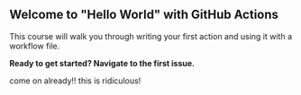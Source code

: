 ## Welcome to "Hello World" with GitHub Actions

This course will walk you through writing your first action and using it with a workflow file. 

**Ready to get started? Navigate to the first issue.**

come on  already!!  this is ridiculous!

